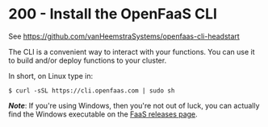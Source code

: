 # 200 - Install the OpenFaaS CLI

See https://github.com/vanHeemstraSystems/openfaas-cli-headstart

The CLI is a convenient way to interact with your functions. You can use it to build and/or deploy functions to your cluster.

In short, on Linux type in:

```
$ curl -sSL https://cli.openfaas.com | sudo sh
```

***Note***: If you're using Windows, then you're not out of luck, you can actually find the Windows executable on the [FaaS releases page](https://github.com/openfaas/faas-cli/releases/tag/0.4.5-b).
